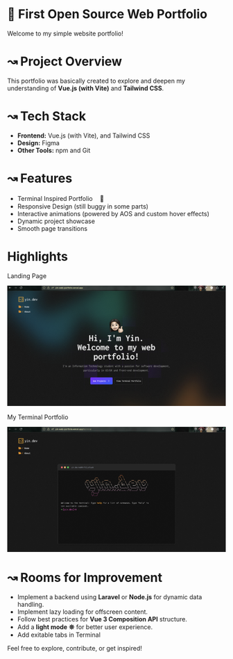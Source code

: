 # 👾 First Open Source Web Portfolio

Welcome to my simple website portfolio!

# ↝ Project Overview

This portfolio was basically created to explore and deepen my understanding of **Vue.js (with Vite)** and **Tailwind CSS**.

# ↝ Tech Stack

- **Frontend:** Vue.js (with Vite), and Tailwind CSS
- **Design:** Figma
- **Other Tools:** npm and Git

# ↝ Features

- Terminal Inspired Portfolio ㅤ🦦
- Responsive Design (still buggy in some parts)
- Interactive animations (powered by AOS and custom hover effects)
- Dynamic project showcase
- Smooth page transitions

# Highlights

Landing Page

![Project Banner](banners/landingPage.png)

My Terminal Portfolio

![Project Banner](banners/myTerminal.png)

# ↝ Rooms for Improvement
- Implement a backend using **Laravel** or **Node.js** for dynamic data handling.
- Implement lazy loading for offscreen content.
- Follow best practices for **Vue 3 Composition API** structure.
- Add a **light mode 𖤓** for better user experience.
- Add exitable tabs in Terminal

Feel free to explore, contribute, or get inspired!
